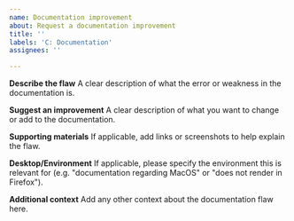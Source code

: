 ```yaml
---
name: Documentation improvement
about: Request a documentation improvement
title: ''
labels: 'C: Documentation'
assignees: ''

---
```


**Describe the flaw**
A clear description of what the error or weakness in the documentation is.

**Suggest an improvement**
A clear description of what you want to change or add to the documentation.

**Supporting materials**
If applicable, add links or screenshots to help explain the flaw.

**Desktop/Environment**
If applicable, please specify the environment this is relevant for (e.g. "documentation regarding MacOS" or "does not render in Firefox").

**Additional context**
Add any other context about the documentation flaw here.
